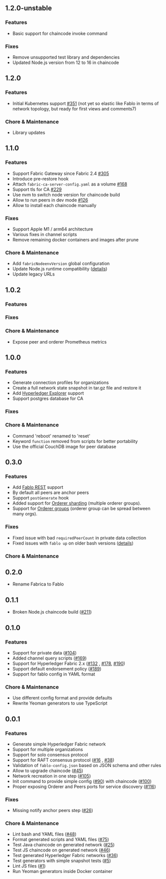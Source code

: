## 1.2.0-unstable

### Features
* Basic support for chaincode invoke command
  
### Fixes
* Remove unsupported test library and dependencies
* Updated Node.js version from 12 to 16 in chaincode

## 1.2.0
### Features
* Initial Kubernetes support [#351](https://github.com/hyperledger-labs/fablo/issues/351)
(not yet so elastic like Fablo in terms of network topology, but ready for first views and comments7)

### Chore & Maintenance
* Library updates


## 1.1.0

### Features
* Support Fabric Gateway since Fabric 2.4 [#305](https://github.com/hyperledger-labs/fablo/issues/305)
* Introduce pre-restore hook
* Attach `fabric-ca-server-config.yaml` as a volume [#168](https://github.com/hyperledger-labs/fablo/issues/168)
* Support tls for CA [#229](https://github.com/hyperledger-labs/fablo/issues/229)
* Use nvm to switch node version for chaincode build
* Allow to run peers in dev mode [#126](https://github.com/hyperledger-labs/fablo/issues/126)
* Allow to install each chaincode manually

### Fixes
* Support Apple M1 / arm64 architecture
* Various fixes in channel scripts
* Remove remaining docker containers and images after prune

### Chore & Maintenance
* Add `fabricNodeenvVersion` global configuration
* Update Node.js runtime compatibility ([details](https://github.com/hyperledger-labs/fablo/issues/274))
* Update legacy URLs

## 1.0.2

### Features

### Fixes

### Chore & Maintenance
* Expose peer and orderer Prometheus metrics

## 1.0.0

### Features
* Generate connection profiles for organizations
* Create a full network state snapshot in tar.gz file and restore it
* Add [Hyperledger Explorer](https://github.com/hyperledger/blockchain-explorer) support
* Support postgres database for CA

### Fixes

### Chore & Maintenance
* Command 'reboot' renamed to 'reset'
* Keyword `function` removed from scripts for better portability
* Use the official CouchDB image for peer database

## 0.3.0

### Features
* Add [Fablo REST](https://github.com/softwaremill/fablo-rest/) support 
* By default all peers are anchor peers
* Support `postGenerate` hook
* Added support for [Orderer sharding](https://github.com/hyperledger-labs/fablo/issues/220) (multiple orderer groups).
* Support for [Orderer groups](https://github.com/hyperledger-labs/fablo/issues/238) (orderer group can be spread between many orgs).

### Fixes
* Fixed issue with bad `requiredPeerCount` in private data collection
* Fixed issues with `fablo up` on older bash versions ([details](https://github.com/hyperledger-labs/fablo/issues/210))

### Chore & Maintenance

## 0.2.0
* Rename Fabrica to Fablo

## 0.1.1
* Broken Node.js chaincode build ([#211](https://github.com/hyperledger-labs/fablo/pull/211))

## 0.1.0

### Features
* Support for private data ([#104](https://github.com/hyperledger-labs/fablo/issues/104))
* Added channel query scripts  ([#169](https://github.com/hyperledger-labs/fablo/issues/169))
* Support for Hyperledger Fabric 2.x ([#132](https://github.com/hyperledger-labs/fablo/issues/132)
  , [#178](https://github.com/hyperledger-labs/fablo/issues/178), [#190](https://github.com/hyperledger-labs/fablo/issues/178))
* Support default endorsement policy ([#189](https://github.com/hyperledger-labs/fablo/issues/189))
* Support for fablo config in YAML format

### Chore & Maintenance
* Use different config format and provide defaults
* Rewrite Yeoman generators to use TypeScript

## 0.0.1

### Features
* Generate simple Hyperledger Fabric network
* Support for multiple organizations
* Support for solo consensus protocol
* Support for RAFT consensus protocol ([#16](https://github.com/hyperledger-labs/fablo/issues/16)
  , [#38](https://github.com/hyperledger-labs/fablo/issues/38))
* Validation of `fablo-config.json` based on JSON schema and other rules
* Allow to upgrade chaincode ([#45](https://github.com/hyperledger-labs/fablo/issues/36))
* Network recreation in one step ([#105](https://github.com/hyperledger-labs/fablo/issues/105))
* Init command to provide simple config ([#90](https://github.com/hyperledger-labs/fablo/issues/90)) with
  chaincode ([#100](https://github.com/hyperledger-labs/fablo/issues/100))
* Proper exposing Orderer and Peers ports for service
  discovery ([#116](https://github.com/hyperledger-labs/fablo/issues/116))

### Fixes
* Missing notify anchor peers step ([#26](https://github.com/hyperledger-labs/fablo/issues/26))

### Chore & Maintenance
* Lint bash and YAML files ([#48](https://github.com/hyperledger-labs/fablo/issues/48))
* Format generated scripts and YAML files ([#75](https://github.com/hyperledger-labs/fablo/issues/75))
* Test Java chaincode on generated network ([#25](https://github.com/hyperledger-labs/fablo/issues/25))
* Test JS chaincode on generated network ([#46](https://github.com/hyperledger-labs/fablo/issues/46))
* Test generated Hyperledger Fabric networks ([#36](https://github.com/hyperledger-labs/fablo/issues/36))
* Test generators with simple snapshot tests ([#5](https://github.com/hyperledger-labs/fablo/issues/5))
* Lint JS files ([#1](https://github.com/hyperledger-labs/fablo/issues/1))
* Run Yeoman generators inside Docker container

